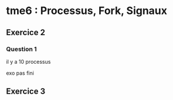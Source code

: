 # tme6 : Processus, Fork, Signaux

## Exercice 2
### Question 1
il y a 10 processus

exo pas fini

## Exercice 3
###